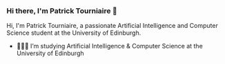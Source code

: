 ### Hi there, I'm Patrick Tourniaire 👋

Hi, I'm Patrick Tourniaire, a passionate Artificial Intelligence and Computer Science student at the University of Edinburgh.

- 👨🏻‍🎓 I’m studying Artificial Intelligence & Computer Science at the University of Edinburgh


